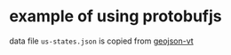 # example of using protobufjs

data file `us-states.json` is copied from [geojson-vt](https://github.com/mapbox/geojson-vt)
